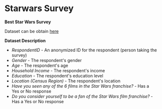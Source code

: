 # Starwars Survey 

**Best Star Wars Survey**

Dataset can be obtain [here](https://github.com/fivethirtyeight/data/tree/master/star-wars-survey)


**Dataset Description**

* *RespondentID* - An anonymized ID for the respondent (person taking the survey)
* *Gender* - The respondent's gender
* *Age* - The respondent's age
* *Household Income* - The respondent's income
* *Education* - The respondent's education level
* *Location (Census Region)* - The respondent's location
* *Have you seen any of the 6 films in the Star Wars franchise?* - Has a Yes or No response
* *Do you consider yourself to be a fan of the Star Wars film franchise?* - Has a Yes or No response